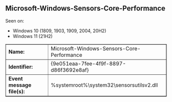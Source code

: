 ## Microsoft-Windows-Sensors-Core-Performance

Seen on:
* Windows 10 (1809, 1903, 1909, 2004, 20H2)
* Windows 11 (21H2)

<table border="1" class="docutils">
  <tbody>
    <tr>
      <td><b>Name:</b></td>
      <td>Microsoft-Windows-Sensors-Core-Performance</td>
    </tr>
    <tr>
      <td><b>Identifier:</b></td>
      <td>{9e051eaa-7fee-4f9f-8897-d86f3692e8af}</td>
    </tr>
    <tr>
      <td><b>Event message file(s):</b></td>
      <td>%systemroot%\system32\sensorsutilsv2.dll</td>
    </tr>
  </tbody>
</table>

&nbsp;

